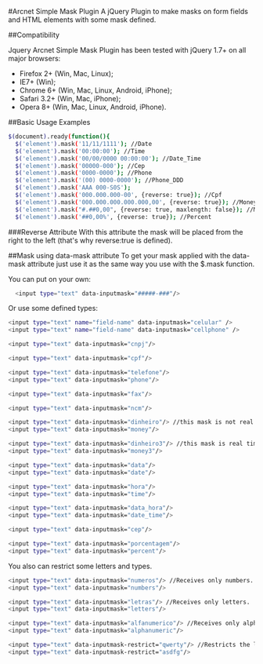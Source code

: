 #Arcnet Simple Mask Plugin
A jQuery Plugin to make masks on form fields and HTML elements with some mask defined.

##Compatibility

Jquery Arcnet Simple Mask Plugin has been tested with jQuery 1.7+ on all major browsers:

* Firefox 2+ (Win, Mac, Linux);
* IE7+ (Win);
* Chrome 6+ (Win, Mac, Linux, Android, iPhone);
* Safari 3.2+ (Win, Mac, iPhone);
* Opera 8+ (Win, Mac, Linux, Android, iPhone).


##Basic Usage Examples

```bash
$(document).ready(function(){
  $('element').mask('11/11/1111'); //Date
  $('element').mask('00:00:00'); //Time
  $('element').mask('00/00/0000 00:00:00'); //Date_Time
  $('element').mask('00000-000'); //Cep
  $('element').mask('0000-0000'); //Phone
  $('element').mask('(00) 0000-0000'); //Phone_DDD
  $('element').mask('AAA 000-S0S');
  $('element').mask('000.000.000-00', {reverse: true}); //Cpf
  $('element').mask('000.000.000.000.000,00', {reverse: true}); //Money
  $('element').mask("#.##0,00", {reverse: true, maxlength: false}); //Money
  $('element').mask('##0,00%', {reverse: true}); //Percent
```
###Reverse Attribute
With this attribute the mask will be placed from the right to the left (that's why reverse:true is defined).

##Mask using data-mask attribute
To get your mask applied with the data-mask attribute just use it as the same way you use with the $.mask function. 

You can put on your own:
```bash
  <input type="text" data-inputmask="#####-###"/>
```

Or use some defined types:
```bash
<input type="text" name="field-name" data-inputmask="celular" />
<input type="text" name="field-name" data-inputmask="cellphone" />

<input type="text" data-inputmask="cnpj"/>

<input type="text" data-inputmask="cpf"/>

<input type="text" data-inputmask="telefone"/>
<input type="text" data-inputmask="phone"/>

<input type="text" data-inputmask="fax"/>

<input type="text" data-inputmask="ncm"/>

<input type="text" data-inputmask="dinheiro"/> //this mask is not real time typing
<input type="text" data-inputmask="money"/>

<input type="text" data-inputmask="dinheiro3"/> //this mask is real time typing :)
<input type="text" data-inputmask="money3"/>

<input type="text" data-inputmask="data"/>
<input type="text" data-inputmask="date"/>

<input type="text" data-inputmask="hora"/>
<input type="text" data-inputmask="time"/>

<input type="text" data-inputmask="data_hora"/>
<input type="text" data-inputmask="date_time"/>

<input type="text" data-inputmask="cep"/>

<input type="text" data-inputmask="porcentagem"/>
<input type="text" data-inputmask="percent"/>
```

You also can restrict some letters and types.
```bash
<input type="text" data-inputmask="numeros"/> //Receives only numbers.
<input type="text" data-inputmask="numbers"/>

<input type="text" data-inputmask="letras"/> //Receives only letters.
<input type="text" data-inputmask="letters"/>

<input type="text" data-inputmask="alfanumerico"/> //Receives only alphanumeric.
<input type="text" data-inputmask="alphanumeric"/>

<input type="text" data-inputmask-restrict="qwerty"/> //Restricts the letters in the parameter
<input type="text" data-inputmask-restrict="asdfg"/>
```
